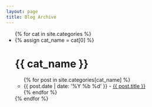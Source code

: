 ```yaml
---
layout: page
title: Blog Archive
---
```


<ul>
        {% for cat in site.categories %}
        <li>
                {% assign cat_name = cat[0] %}
                <div class="Projects">
                        <h1>{{ cat_name }}</h1>
                        <ul>
                                {% for post in site.categories[cat_name] %}
                                <li>
                                        <span class="date">{{ post.date | date: '%Y %b %d' }}</span> - <a href="{{ post.url }}">{{ post.title }}</a>
                                </li>
                                {% endfor %}
                        </ul>
                </div>
        </li>
        {% endfor %}
</ul>

